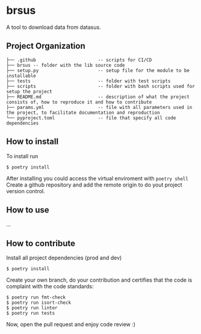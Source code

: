 brsus
==============================

A tool to download data from datasus.

Project Organization
------------
```
├── .github                       -- scripts for CI/CD
├── brsus -- folder with the lib source code
├── setup.py                      -- setup file for the module to be installable
├── tests                         -- folder with test scripts
├── scripts                       -- folder with bash scripts used for setup the project
├── README.md                     -- description of what the project consists of, how to reproduce it and how to contribute
├── params.yml                    -- file with all parameters used in the project, to facilitate documentation and reproduction
└── pyproject.toml                -- file that specify all code dependencies
```

## How to install
To install run
```
$ poetry install
```
After installing you could access the virtual enviroment with `poetry shell` \
Create a github repository and add the remote origin to do yout project version control.

## How to use
...


## How to contribute
Install all project dependencies (prod and dev)
```
$ poetry install
```

Create your own branch, do your contribution and certifies that the code is complaint with the code standards:
```
$ poetry run fmt-check
$ poetry run isort-check
$ poetry run linter
$ poetry run tests
```
Now, open the pull request and enjoy code review :)